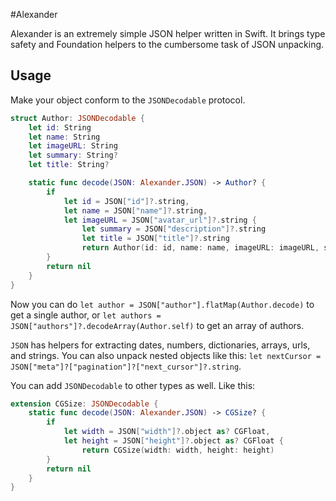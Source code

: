 #Alexander

Alexander is an extremely simple JSON helper written in Swift. It brings type safety and Foundation helpers to the cumbersome task of JSON unpacking.

## Usage

Make your object conform to the `JSONDecodable` protocol.

```swift
struct Author: JSONDecodable {
    let id: String
    let name: String
    let imageURL: String
    let summary: String?
    let title: String?

    static func decode(JSON: Alexander.JSON) -> Author? {
        if
            let id = JSON["id"]?.string,
            let name = JSON["name"]?.string,
            let imageURL = JSON["avatar_url"]?.string {
                let summary = JSON["description"]?.string
                let title = JSON["title"]?.string
                return Author(id: id, name: name, imageURL: imageURL, summary: summary, title: title)
        }
        return nil
    }
}
```

Now you can do `let author = JSON["author"].flatMap(Author.decode)` to get a single author, or `let authors = JSON["authors"]?.decodeArray(Author.self)` to get an array of authors.

`JSON` has helpers for extracting dates, numbers, dictionaries, arrays, urls, and strings. You can also unpack nested objects like this: `let nextCursor = JSON["meta"]?["pagination"]?["next_cursor"]?.string`.

You can add `JSONDecodable` to other types as well. Like this:

```swift
extension CGSize: JSONDecodable {
    static func decode(JSON: Alexander.JSON) -> CGSize? {
        if
            let width = JSON["width"]?.object as? CGFloat,
            let height = JSON["height"]?.object as? CGFloat {
                return CGSize(width: width, height: height)
        }
        return nil
    }
}
```
